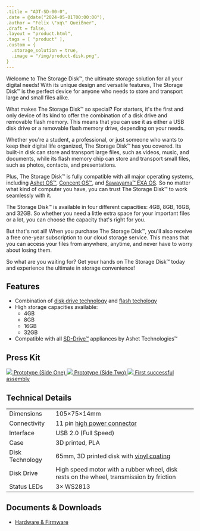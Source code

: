 ```yaml
---
.title = "ADT-SD-00-0",
.date = @date("2024-05-01T00:00:00"),
.author = "Felix \"xq\" Queißner",
.draft = false,
.layout = "product.html",
.tags = [ "product" ],
.custom = {
  .storage_solution = true,
  .image = "/img/product-disk.png",
}
---
```

<!-- <p>
  The Storage&nbsp;Disk™ is the first and only device of its kind to offer the combination of a disk drive and
  removable flash memory. Its unique design allows it to be used as either a USB disk drive or a removable flash memory
  drive.
</p>

<p>
  The Storage&nbsp;Disk™ is a USB mass storage device that can be used with any computer that has a USB port. It is
  fully compatible with all major operating systems, including <a href="ashet-os.htm">Ashet&nbsp;OS™</a>, <a
    href="https://www.zachtronics.com/shenzhen-io/">Concent&nbsp;OS™</a>, and <a
    href="https://www.zachtronics.com/exapunks/">Sawayama™&nbsp;EXA&nbsp;OS</a>.
</p>

<p>
  The Storage&nbsp;Disk™ has a built-in disk that can be used to store and transport large files. It also has a
  flash memory chip that can be used to store and transport small files.
</p>

<p>
  The Storage Disk™ is available in four different capacities:<br />
  4GB, 8GB, 16GB, and 32GB.
</p> -->

<p>Welcome to The Storage Disk™, the ultimate storage solution for all your digital needs! With its unique design and
  versatile features, The Storage Disk™ is the perfect device for anyone who needs to store and transport large and
  small files alike.</p>

<p>What makes The Storage Disk™ so special? For starters, it's the first and only device of its kind to offer the
  combination of a disk drive and removable flash memory. This means that you can use it as either a USB disk drive or a
  removable flash memory drive, depending on your needs.</p>

<p>Whether you're a student, a professional, or just someone who wants to keep their digital life organized, The Storage
  Disk™ has you covered. Its built-in disk can store and transport large files, such as videos, music, and documents,
  while its flash memory chip can store and transport small files, such as photos, contacts, and presentations.</p>

<p>Plus, The Storage Disk™ is fully compatible with all major operating systems, including <a
    href="ashet-os.htm">Ashet&nbsp;OS™</a>, <a href="https://www.zachtronics.com/shenzhen-io/">Concent&nbsp;OS™</a>, and
  <a href="https://www.zachtronics.com/exapunks/">Sawayama™&nbsp;EXA&nbsp;OS</a>. So no matter what kind of computer you
  have, you can trust The Storage Disk™ to work seamlessly with
  it.
</p>

<p>The Storage Disk™ is available in four different capacities: 4GB, 8GB, 16GB, and 32GB. So whether you need a little
  extra space for your important files or a lot, you can choose the capacity that's right for you.</p>

<p>But that's not all! When you purchase The Storage Disk™, you'll also receive a free one-year subscription to our
  cloud storage service. This means that you can access your files from anywhere, anytime, and never have to worry about
  losing them.</p>

<p>So what are you waiting for? Get your hands on The Storage Disk™ today and experience the ultimate in storage
  convenience!</p>

<h2>Features</h2>

<ul>
  <li>Combination of <a href="https://en.wikipedia.org/wiki/MiniDisc">disk drive technology</a> and <a
      href="https://en.wikipedia.org/wiki/Flash_memory">flash techology</a></li>
  <li>High storage capacities available:
    <ul>
      <li>4GB</li>
      <li>8GB</li>
      <li>16GB</li>
      <li>32GB</li>
    </ul>
  </li>
  <li>Compatible with all <a href="sd-drive.htm">SD-Drive™</a> appliances by Ashet&nbsp;Technologies™</li>
</ul>

<h2>Press Kit</h2>

<ashet-gallery>
  <ashet-gallery-item>
    <a target="_blank" href="/img/products/sdrive-00.jpg">
      <img src="/img/products/sdrive-00.jpg">
      <span>Prototype (Side One)</span>
    </a>
  </ashet-gallery-item>
  <ashet-gallery-item>
    <a target="_blank" href="/img/products/sdrive-01.jpg">
      <img src="/img/products/sdrive-01.jpg">
      <span>Prototype (Side Two)</span>
    </a>
  </ashet-gallery-item>
  <ashet-gallery-item>
    <a target="_blank" href="/img/products/sdrive-02.mp4">
      <img src="/img/products/sdrive-02.jpg">
      <span>First successful assembly</span>
    </a>
  </ashet-gallery-item>
</ashet-gallery>

<h2>Technical Details</h2>

<table class="tech-details">
  <tr>
    <td>Dimensions</td>
    <td>105×75×14mm</td>
  </tr>
  <tr>
    <td>Connectivity</td>
    <td>11 pin <a href="https://www.digikey.de/de/products/detail/te-connectivity-amp-connectors/1123684-7/1633907">high
        power connector</>
    </td>
  </tr>
  <tr>
    <td>Interface</td>
    <td>USB 2.0 (Full Speed)</td>
  </tr>
  <tr>
    <td>Case</a>
    <td>3D printed, PLA</td>
  </tr>
  <tr>
    <td>Disk Technology</a>
    <td>65mm, 3D printed disk with <a href="https://www.amazon.de/gp/product/B09KKYPJT8/">vinyl coating</a></td>
  </tr>
  <tr>
    <td>Disk Drive</a>
    <td>High speed motor with a rubber wheel, disk rests on the wheel, transmission by friction</td>
  </tr>
  <tr>
    <td>Status LEDs</td>
    <td>3× WS2813</td>
  </tr>
</table>

<h2>Documents &amp; Downloads</h2>

<ul>
  <li><a href="https://git.random-projects.net/Ashet-Technologies/ADT-SD-00" target="_blank">Hardware &amp; Firmware</a>
  </li>
</ul>

